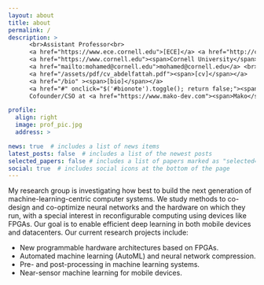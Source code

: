 ```yaml
---
layout: about
title: about
permalink: /
description: > 
      <br>Assistant Professor<br>
      <a href="https://www.ece.cornell.edu">[ECE]</a> <a href="http://csl.cornell.edu">[CSL]</a> <a href="https://www.tech.cornell.edu">[CT]</a> <br> 
      <a href="https://www.cornell.edu"><span>Cornell University</span></a> <br>
      <a href="mailto:mohamed@cornell.edu">mohamed@cornell.edu</a> <br> 
      <a href="/assets/pdf/cv_abdelfattah.pdf"><span>[cv]</span></a> 
      <a href="/bio" ><span>[bio]</span></a>
      <a href="#" onclick="$('#bionote').toggle(); return false;"><span>[office]</span></a><br>
      Cofounder/CSO at <a href="https://www.mako-dev.com"><span>Mako</span></a><br>

profile:
  align: right
  image: prof_pic.jpg
  address: >

news: true  # includes a list of news items
latest_posts: false  # includes a list of the newest posts
selected_papers: false # includes a list of papers marked as "selected={true}"
social: true  # includes social icons at the bottom of the page
---
```


<div id="bionote" style="display: none;" class="alert alert-success">
  <button type="button" class="close" data-dismiss="alert" aria-label="Close" onclick="$('#bionote').toggle(); return false;">
	<span aria-hidden="true">×</span>
	</button>
  <table>
      <tr>
        <td style="padding:0px 40px 0px 20px;text-align:left">
        <h5>My Office:</h5>
        <p>
            Bloomberg Center 257 <br>
            Cornell Tech <br>
            2 West Loop Road <br>
            New York, NY 10044 <br>
        </p>
        </td>
        <td>
            <iframe width='500px' height='200px' id='mapcanvas' src='https://maps.google.com/maps?q=bloomberg%20building%20cornell%20tech&amp;t=&amp;z=14&amp;ie=UTF8&amp;iwloc=&amp;output=embed' frameborder='0' scrolling='no' marginheight='0' marginwidth='0'><div class="zxos8_gm"><a rel="bookmark"  href="https://downloadyou.tube/youtube-videos/">youtube downloader</a></div><div style='overflow:hidden;'><div id='gmap_canvas' style='height:200px;width:500px;'></div></div><div><small>Powered by <a href="https://www.embedgooglemap.co.uk">Embed Google Map</a></small></div></iframe>
        </td>
      </tr>
  </table>

</div>


My research group is investigating how best to build the next generation of machine-learning-centric computer systems.
We study methods to co-design and co-optimize neural networks and the hardware on which they run, with a special interest in reconfigurable computing using devices like FPGAs.
Our goal is to enable efficient deep learning in both mobile devices and datacenters.
Our current research projects include:
- New programmable hardware architectures based on FPGAs.
- Automated machine learning (AutoML) and neural network compression.
- Pre- and post-processing in machine learning systems.
- Near-sensor machine learning for mobile devices.
